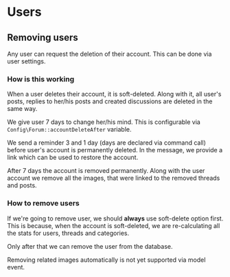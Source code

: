 # Users

## Removing users

Any user can request the deletion of their account. This can be done via user settings.

### How is this working

When a user deletes their account, it is soft-deleted. Along with it, all user's posts, 
replies to her/his posts and created discussions are deleted in the same way.

We give user 7 days to change her/his mind. This is configurable via `Config\Forum::accountDeleteAfter` variable.

We send a reminder 3 and 1 day (days are declared via command call) before user's account is permanently deleted. 
In the message, we provide a link which can be used to restore the account.

After 7 days the account is removed permanently. Along with the user account we remove all the images, that were linked
to the removed threads and posts.

### How to remove users

If we're going to remove user, we should **always** use soft-delete option first. This is because, when the account
is soft-deleted, we are re-calculating all the stats for users, threads and categories.

Only after that we can remove the user from the database.

Removing related images automatically is not yet supported via model event.


